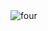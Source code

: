 <img src="https://github.com/user-attachments/assets/3da91e26-f498-4fa1-906f-7e19e46025e2" alt="four" align="four" />
